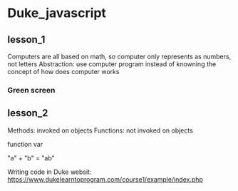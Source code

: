 # Duke_javascript

## lesson_1
  Computers are all based on math, so computer only represents as numbers, not letters
  Abstraction: use computer program instead of knowning the concept of how does computer works
 
  ### Green screen
     
## lesson_2
  Methods: invoked on objects
  Functions: not invoked on objects
  
  function 
  var
  
  "a" + "b" = "ab" 
  
  Writing code in Duke websit: https://www.dukelearntoprogram.com/course1/example/index.php
